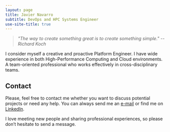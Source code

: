 ```yaml
---
layout: page
title: Javier Navarro
subtitle: DevOps and HPC Systems Engineer
use-site-title: true
---
```


> *"The way to create something great is to create something simple."* <cite>-- Richard Koch</cite>

I consider myself a creative and proactive Platform Engineer. I have wide experience in both High-Performance Computing and Cloud environments. A team-oriented professional who works effectively in cross-disciplinary teams.


Contact
-------
Please, feel free to contact me whether you want to discuss potential projects or need any help. You can always send me an <a href="mailto: javier.navarro.fdez@gmail.com">e-mail</a> or find me on <a href="https://linkedin.com/in/javiernavarrofdez">LinkedIn</a>.

I love meeting new people and sharing professional experiences, so please don’t hesitate to send a message.
